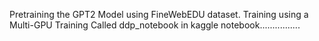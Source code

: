 Pretraining the GPT2 Model using FineWebEDU dataset. Training using a Multi-GPU Training Called ddp_notebook in kaggle notebook................

